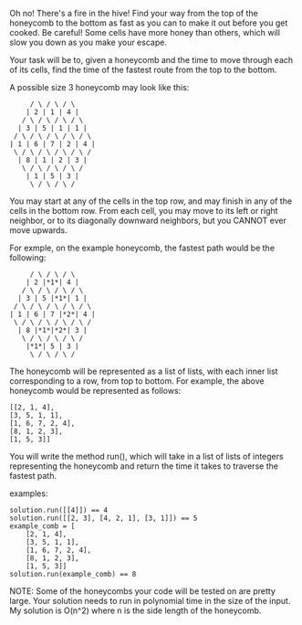 Oh no! There's a fire in the hive! Find your way from the top of
the honeycomb to the bottom as fast as you can to make it out before
you get cooked. Be careful! Some cells have more honey than others,
which will slow you down as you make your escape.

Your task will be to, given a honeycomb and the time to move through 
each of its cells, find the time of the fastest route from the top to 
the bottom.

A possible size 3 honeycomb may look like this:

         / \ / \ / \
        | 2 | 1 | 4 |
       / \ / \ / \ / \
      | 3 | 5 | 1 | 1 |
     / \ / \ / \ / \ / \
    | 1 | 6 | 7 | 2 | 4 |
     \ / \ / \ / \ / \ /
      | 8 | 1 | 2 | 3 |
       \ / \ / \ / \ /
        | 1 | 5 | 3 |
         \ / \ / \ /

You may start at any of the cells in the top row, and may finish in any of 
the cells in the bottom row. From each cell, you may move to its left or right
neighbor, or to its diagonally downward neighbors, but you CANNOT ever move 
upwards.

For exmple, on the example honeycomb, the fastest path would be the following:

         / \ / \ / \
        | 2 |*1*| 4 |
       / \ / \ / \ / \
      | 3 | 5 |*1*| 1 |
     / \ / \ / \ / \ / \
    | 1 | 6 | 7 |*2*| 4 |
     \ / \ / \ / \ / \ /
      | 8 |*1*|*2*| 3 |
       \ / \ / \ / \ /
        |*1*| 5 | 3 |
         \ / \ / \ /

The honeycomb will be represented as a list of lists, with each inner list
corresponding to a row, from top to bottom. For example, the above honeycomb
would be represented as follows:

    [[2, 1, 4],
    [3, 5, 1, 1],
    [1, 6, 7, 2, 4],
    [8, 1, 2, 3],
    [1, 5, 3]]

You will write the method run(), which will take in a list of
lists of integers representing the honeycomb and return the time it takes to 
traverse the fastest path.

examples:

    solution.run([[4]]) == 4
    solution.run([[2, 3], [4, 2, 1], [3, 1]]) == 5
    example_comb = [
        [2, 1, 4],
        [3, 5, 1, 1],
        [1, 6, 7, 2, 4],
        [8, 1, 2, 3],
        [1, 5, 3]]
    solution.run(example_comb) == 8

NOTE: Some of the honeycombs your code will be tested on are pretty large. Your
solution needs to run in polynomial time in the size of the input. My solution is
O(n^2) where n is the side length of the honeycomb.